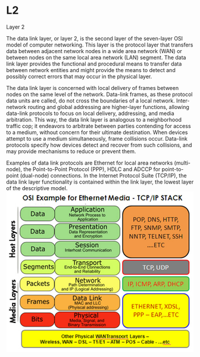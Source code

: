 # L2


Layer 2

The data link layer, or layer 2, is the second layer of the seven-layer
OSI model of computer networking. This layer is the protocol layer that
transfers data between adjacent network nodes in a wide area network
(WAN) or between nodes on the same local area network (LAN) segment. The
data link layer provides the functional and procedural means to transfer
data between network entities and might provide the means to detect and
possibly correct errors that may occur in the physical layer.

The data link layer is concerned with local delivery of frames between
nodes on the same level of the network. Data-link frames, as these
protocol data units are called, do not cross the boundaries of a local
network. Inter-network routing and global addressing are higher-layer
functions, allowing data-link protocols to focus on local delivery,
addressing, and media arbitration. This way, the data link layer is
analogous to a neighborhood traffic cop; it endeavors to arbitrate
between parties contending for access to a medium, without concern for
their ultimate destination. When devices attempt to use a medium
simultaneously, frame collisions occur. Data-link protocols specify how
devices detect and recover from such collisions, and may provide
mechanisms to reduce or prevent them.

Examples of data link protocols are Ethernet for local area networks
(multi-node), the Point-to-Point Protocol (PPP), HDLC and ADCCP for
point-to-point (dual-node) connections. In the Internet Protocol Suite
(TCP/IP), the data link layer functionality is contained within the link
layer, the lowest layer of the descriptive model.\
![](./images/15008464.png?width=480)

